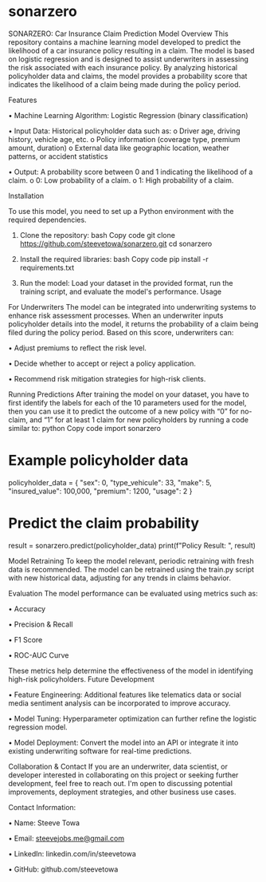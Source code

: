 # sonarzero
SONARZERO: Car Insurance Claim Prediction Model
Overview
This repository contains a machine learning model developed to predict the likelihood of a car insurance policy resulting in a claim. The model is based on logistic regression and is designed to assist underwriters in assessing the risk associated with each insurance policy. By analyzing historical policyholder data and claims, the model provides a probability score that indicates the likelihood of a claim being made during the policy period.

Features

•	Machine Learning Algorithm: Logistic Regression (binary classification)

•	Input Data: Historical policyholder data such as:
  o	Driver age, driving history, vehicle age, etc.
  o	Policy information (coverage type, premium amount, duration)
  o	External data like geographic location, weather patterns, or accident statistics

•	Output: A probability score between 0 and 1 indicating the likelihood of a claim.
  o	0: Low probability of a claim.
  o	1: High probability of a claim.

Installation

To use this model, you need to set up a Python environment with the required dependencies.

1.	Clone the repository:
bash
Copy code
git clone https://github.com/steevetowa/sonarzero.git
cd sonarzero

2.	Install the required libraries:
bash
Copy code
pip install -r requirements.txt

3.	Run the model: Load your dataset in the provided format, run the training script, and evaluate the model's performance.
Usage

For Underwriters
The model can be integrated into underwriting systems to enhance risk assessment processes. When an underwriter inputs policyholder details into the model, it returns the probability of a claim being filed during the policy period. Based on this score, underwriters can:

•	Adjust premiums to reflect the risk level.

•	Decide whether to accept or reject a policy application.

•	Recommend risk mitigation strategies for high-risk clients.

Running Predictions
After training the model on your dataset, you have to first identify the labels for each of the 10 parameters used for the model, then you can use it to predict the outcome of a new policy with “0” for no-claim, and “1” for at least 1 claim for new policyholders by running a code similar to:
python
Copy code
import sonarzero

# Example policyholder data
policyholder_data = {
    "sex": 0,
    "type_vehicule": 33,
    "make": 5,
    "insured_value": 100,000,
    "premium": 1200,
    "usage": 2
}

# Predict the claim probability
result = sonarzero.predict(policyholder_data)
print(f"Policy Result: ", result)

Model Retraining
To keep the model relevant, periodic retraining with fresh data is recommended. The model can be retrained using the train.py script with new historical data, adjusting for any trends in claims behavior.

Evaluation
The model performance can be evaluated using metrics such as:

•	Accuracy

•	Precision & Recall

•	F1 Score

•	ROC-AUC Curve

These metrics help determine the effectiveness of the model in identifying high-risk policyholders.
Future Development

•	Feature Engineering: Additional features like telematics data or social media sentiment analysis can be incorporated to improve accuracy.

•	Model Tuning: Hyperparameter optimization can further refine the logistic regression model.

•	Model Deployment: Convert the model into an API or integrate it into existing underwriting software for real-time predictions.

Collaboration & Contact
If you are an underwriter, data scientist, or developer interested in collaborating on this project or seeking further development, feel free to reach out. I'm open to discussing potential improvements, deployment strategies, and other business use cases.

Contact Information:

•	Name: Steeve Towa

•	Email: steevejobs.me@gmail.com

•	LinkedIn: linkedin.com/in/steevetowa

•	GitHub: github.com/steevetowa

